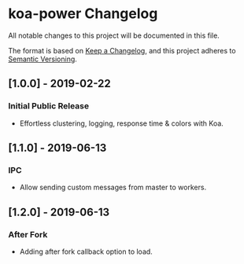 # koa-power Changelog
All notable changes to this project will be documented in this file.

The format is based on [Keep a Changelog](https://keepachangelog.com/en/1.0.0/),
and this project adheres to [Semantic Versioning](https://semver.org/spec/v2.0.0.html).

## [1.0.0] - 2019-02-22
### Initial Public Release
- Effortless clustering, logging, response time & colors with Koa.

## [1.1.0] - 2019-06-13
### IPC
- Allow sending custom messages from master to workers.

## [1.2.0] - 2019-06-13
### After Fork
- Adding after fork callback option to load.
